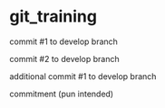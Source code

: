 # git_training

commit #1 to develop branch

commit #2 to develop branch

additional commit #1 to develop branch

commitment (pun intended)